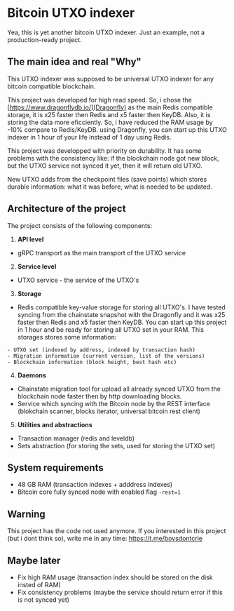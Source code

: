 # Bitcoin UTXO indexer

Yea, this is yet another bitcoin UTXO indexer. 
Just an example, not a production-ready project.

## The main idea and real "Why"

This UTXO indexer was supposed to be universal UTXO indexer for any bitcoin compatible blockchain. 

This project was developed for high read speed. So, i chose the [https://www.dragonflydb.io/](Dragonfly) as the main Redis compatible storage, it is x25 faster then Redis and x5 faster then KeyDB. Also, it is storing the data more eficciently. So, i have reduced the RAM usage by -10% compare to Redis/KeyDB. using Dragonfly, you can start up this UTXO indexer in 1 hour of your life instead of 1 day using Redis.

This project was developped with priority on durability. It has some problems with the consistency like: if the blockchain node got new block, but the UTXO service not synced it yet, then it will return old UTXO. 

New UTXO adds from the checkpoint files (save points) which stores durable information: what it was before, what is needed to be updated.

## Architecture of the project

The project consists of the following components: 

1. **API level**
- gRPC transport as the main transport of the UTXO service

2. **Service level** 
- UTXO service - the service of the UTXO's

3. **Storage**
- Redis compatible key-value storage for storing all UTXO's. I have tested syncing from the chainstate snapshot with the Dragonfly and it was x25 faster then Redis and x5 faster then KeyDB. You can start up this project in 1 hour and be ready for storing all UTXO set in your RAM. This storages stores some information:
```
- UTXO set (indexed by address, indexed by transaction hash)
- Migration information (current version, list of the versions)
- Blockchain information (block height, best hash etc)
```

4. **Daemons**
- Chainstate migration tool for upload all already synced UTXO from the blockchain node faster then by http downloading blocks.
- Service which syncing with the Bitcoin node by the REST interface (blokchain scanner, blocks iterator, universal bitcoin rest client)

5. **Utilities and abstractions**
- Transaction manager (redis and leveldb)
- Sets abstraction (for storing the sets, used for storing the UTXO set)

## System requirements

- 48 GB RAM (transaction indexes + adddress indexes)
- Bitcoin core fully synced node with enabled flag `-rest=1`


## Warning

This project has the code not used anymore.
If you interested in this project (but i dont think so), write me in any time: https://t.me/boysdontcrie

## Maybe later

- Fix high RAM usage (transaction index should be stored on the disk insted of RAM)
- Fix consistency problems (maybe the service should return error if this is not synced yet)
